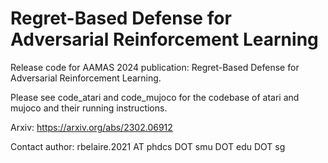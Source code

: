 # Regret-Based Defense for Adversarial Reinforcement Learning

Release code for AAMAS 2024 publication: Regret-Based Defense for Adversarial Reinforcement Learning.

Please see code_atari and code_mujoco for the codebase of atari and mujoco and their running instructions.

Arxiv: https://arxiv.org/abs/2302.06912

Contact author: rbelaire.2021 AT phdcs DOT smu DOT edu DOT sg 

